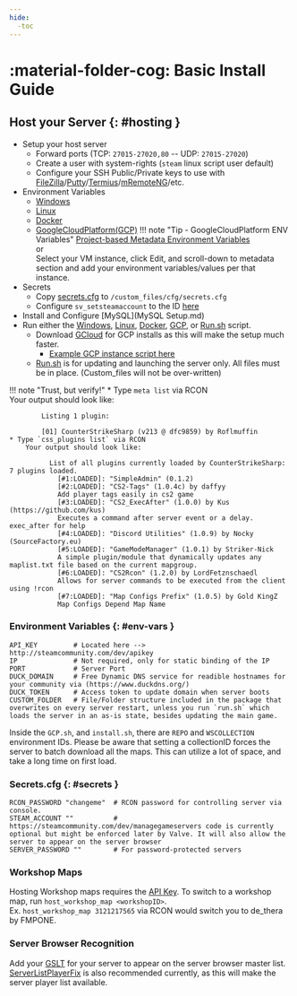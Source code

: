 ```yaml
---
hide:
  -toc
---
```

# :material-folder-cog: Basic Install Guide

## Host your Server {: #hosting }
* Setup your host server
    - Forward ports (TCP: `27015-27020,80` -- UDP: `27015-27020`)
    - Create a user with system-rights (`steam` linux script user default)
    - Configure your SSH Public/Private keys to use with [FileZilla](https://filezilla-project.org/download.php?type=client)/[Putty](https://www.chiark.greenend.org.uk/~sgtatham/putty/latest.html)/[Termius](https://termius.com/download/)/[mRemoteNG](https://mremoteng.org/download)/etc.
* Environment Variables
    - [Windows](https://github.com/mavproductions/cs2-modded-server/blob/master/win.ini)
    - [Linux](https://github.com/mavproductions/cs2-modded-server/blob/c8a60bb4728eb5997ece1588fde8e2a5d7cd19d9/install.sh#L7) 
    - [Docker](https://github.com/mavproductions/cs2-modded-server/blob/master/Dockerfile) 
    - [GoogleCloudPlatform(GCP)](https://github.com/mavproductions/cs2-modded-server/blob/c8a60bb4728eb5997ece1588fde8e2a5d7cd19d9/gcp.sh#L40)
    !!! note "Tip - GoogleCloudPlatform ENV Variables"
        [Project-based Metadata Environment Variables](https://console.cloud.google.com/compute/metadata)<br>
        or<br>
        Select your VM instance, click Edit, and scroll-down to metadata section and add your environment variables/values per that instance.
* Secrets
    - Copy [secrets.cfg](https://github.com/mavproductions/cs2-modded-server/blob/master/game/csgo/cfg/secrets.cfg) to `/custom_files/cfg/secrets.cfg`
    - Configure `sv_setsteamaccount` to the ID [here](https://steamcommunity.com/dev/managegameservers)
* Install and Configure [MySQL](MySQL Setup.md)
* Run either the [Windows](https://github.com/mavproductions/cs2-modded-server/blob/master/win.bat), [Linux](https://github.com/mavproductions/cs2-modded-server/blob/master/install.sh), [Docker](https://github.com/mavproductions/cs2-modded-server/blob/master/Dockerfile), [GCP](https://github.com/mavproductions/cs2-modded-server/blob/master/gcp.sh), or [Run.sh](https://github.com/mavproductions/cs2-modded-server/blob/master/run.sh) script.
    - Download [GCloud](https://cloud.google.com/sdk/docs/install) for GCP installs as this will make the setup much faster.
        - [Example GCP instance script here](gcpscript.md)
    - [Run.sh](https://github.com/mavproductions/cs2-modded-server/blob/master/run.sh) is for updating and launching the server only. All files must be in place. (Custom_files will not be over-written)

!!! note "Trust, but verify!"
    * Type `meta list` via RCON         
        Your output should look like:

            Listing 1 plugin:
            
            [01] CounterStrikeSharp (v213 @ dfc9859) by Roflmuffin
    * Type `css_plugins list` via RCON         
        Your output should look like:

              List of all plugins currently loaded by CounterStrikeSharp: 7 plugins loaded.
                [#1:LOADED]: "SimpleAdmin" (0.1.2)
                [#2:LOADED]: "CS2-Tags" (1.0.4c) by daffyy
                Add player tags easily in cs2 game
                [#3:LOADED]: "CS2_ExecAfter" (1.0.0) by Kus (https://github.com/kus)
                Executes a command after server event or a delay. exec_after for help
                [#4:LOADED]: "Discord Utilities" (1.0.9) by Nocky (SourceFactory.eu)
                [#5:LOADED]: "GameModeManager" (1.0.1) by Striker-Nick
                A simple plugin/module that dynamically updates any maplist.txt file based on the current mapgroup.
                [#6:LOADED]: "CS2Rcon" (1.2.0) by LordFetznschaedl
                Allows for server commands to be executed from the client using !rcon
                [#7:LOADED]: "Map Configs Prefix" (1.0.5) by Gold KingZ
                Map Configs Depend Map Name

### Environment Variables {: #env-vars }
    API_KEY         # Located here --> http://steamcommunity.com/dev/apikey
    IP              # Not required, only for static binding of the IP
    PORT            # Server Port
    DUCK_DOMAIN     # Free Dynamic DNS service for readible hostnames for your community via (https://www.duckdns.org/)
    DUCK_TOKEN      # Access token to update domain when server boots
    CUSTOM_FOLDER   # File/Folder structure included in the package that overwrites on every server restart, unless you run `run.sh` which loads the server in an as-is state, besides updating the main game.

Inside the `GCP.sh`, and `install.sh`, there are `REPO` and `WSCOLLECTION` environment IDs. Please be aware that setting a collectionID forces the server to batch download all the maps. This can utilize a lot of space, and take a long time on first load.

### Secrets.cfg {: #secrets }
    RCON_PASSWORD "changeme"  # RCON password for controlling server via console.
    STEAM_ACCOUNT ""          # https://steamcommunity.com/dev/managegameservers code is currently optional but might be enforced later by Valve. It will also allow the server to appear on the server browser
    SERVER_PASSWORD ""        # For password-protected servers
    

### Workshop Maps
Hosting Workshop maps requires the [API Key](http://steamcommunity.com/dev/apikey). To switch to a workshop map, run `host_workshop_map <workshopID>`.       
Ex. `host_workshop_map 3121217565` via RCON would switch you to de_thera by FMPONE.

### Server Browser Recognition
Add your [GSLT](https://steamcommunity.com/dev/managegameservers) for your server to appear on the server browser master list. [ServerListPlayerFix](https://github.com/Source2ZE/ServerListPlayersFix) is also recommended currently, as this will make the server player list available.